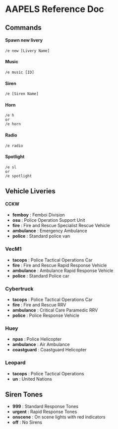 # AAPELS Reference Doc

## Commands

#### Spawn new livery
```
/e new [Livery Name]
```

#### Music
```
/e music [ID]
```

#### Siren
```
/e [Siren Name]
```

#### Horn
```
/e h
or
/e horn
```

#### Radio
```
/e radio
```

#### Spotlight
```
/e sl
or
/e spotlight
```

## Vehicle Liveries

#### CCKW
- **femboy** : Femboi Division
- **osu** : Police Operation Support Unit
- **fire** : Fire and Rescue Specialist Rescue Vehicle
- **ambulance** : Emergency Ambulance
- **police** : Standard police van

### VecM1
- **tacops** : Police Tactical Operations Car
- **fire** : Fire and Rescue Rapid Response Vehicle
- **ambulance** : Ambulance Rapid Response Vehicle
- **police** : Standard Police car

### Cybertruck
- **tacops** : Police Tactical Operations Car
- **fire** : Fire and Rescue RRV
- **ambulance** : Critical Care Paramedic RRV
- **police** : Police Response Vehicle

### Huey
- **npas** : Police Helicopter
- **ambulance** : Air Ambulance
- **coastguard** : Coastguard Helicopter

### Leopard
- **tacops** : Police Tactical Operations 
- **un** : United Nations

## Siren Tones

- **999** : Standard Response Tones
- **urgent** : Rapid Response Tones
- **onscene** : On scene lights with red indicators
- **off** : No Sirens
